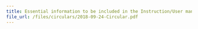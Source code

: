 ```yaml
---
title: Essential information to be included in the Instruction/User manuals for storage water heaters
file_url: /files/circulars/2018-09-24-Circular.pdf
---
```

